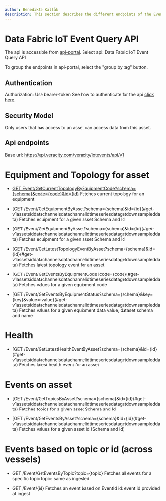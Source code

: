 ```yaml
---
author: Benedikte Kallåk
description: This section describes the different endpoints of the Event Query Api
---
```

# Data Fabric IoT Event Query API
The api is accessible from [api-portal](https://api-portal.veracity.com/).
Select api: Data Fabric IoT Event Query API

To group the endpoints in api-portal, select the "group by tag" button.

## Authentication
Authorization: Use bearer-token
See how to authenticate for the api [click here]( authenticate-api.md).

## Security Model
Only users that has access to an asset can access data from this asset.

## Api endpoints

Base url: https://api.veracity.com/veracity/iotevents/api/v1

# Equipment and Topology for asset
* [GET Event/GetCurrentTopologyByEquipmentCode?schema={schema}&code={code}&id={id}](#get-v1datachannellistid)
Fetches current topology for an equipment

* [GET /Event/GetEquipmentByAsset?schema={schema}&id={id}(#get-v1assetsiddatachannelsdatachannelidtimeseriesdatagetdownsampleddata)
Fetches equipment for a given asset Schema and Id

* [GET /Event/GetEquipmentByAsset?schema={schema}&id={id}(#get-v1assetsiddatachannelsdatachannelidtimeseriesdatagetdownsampleddata)
Fetches equipment for a given asset Schema and Id

* [GET /Event/GetLatestTopologyEventByAsset?schema={schema}&id={id}(#get-v1assetsiddatachannelsdatachannelidtimeseriesdatagetdownsampleddata)
Fetches latest topology event for an asset

* [GET /Event/GetEventsByEquipmentCode?code={code}(#get-v1assetsiddatachannelsdatachannelidtimeseriesdatagetdownsampleddata)
Fetches values for a given equipment code

* [GET /Event/GetEventsByEquipmentStatus?schema={schema}&key={key}&value={value}(#get-v1assetsiddatachannelsdatachannelidtimeseriesdatagetdownsampleddata)
Fetches values for a given equipment data value, dataset schema and name


# Health

* [GET /Event/GetLatestHealthEventByAsset?schema={schema}&id={id}(#get-v1assetsiddatachannelsdatachannelidtimeseriesdatagetdownsampleddata)
Fetches latest health event for an asset

# Events on asset
* [GET /Event/GetTopicsByAsset?schema={schema}&id={id}(#get-v1assetsiddatachannelsdatachannelidtimeseriesdatagetdownsampleddata)
Fetches topics for a given asset Schema and Id

* [GET /Event/GetEventsByAsset?schema={schema}&id={id}(#get-v1assetsiddatachannelsdatachannelidtimeseriesdatagetdownsampleddata)
Fetches values for a given asset id (Schema and Id)


# Events based on topic or id (across vessels)
* GET /Event/GetEventsByTopic?topic={topic}
Fetches all events for a specific topic
topic: same as ingested

* GET /Event/{id}
Fetches an event based on EventId
id: event id provided at ingest



